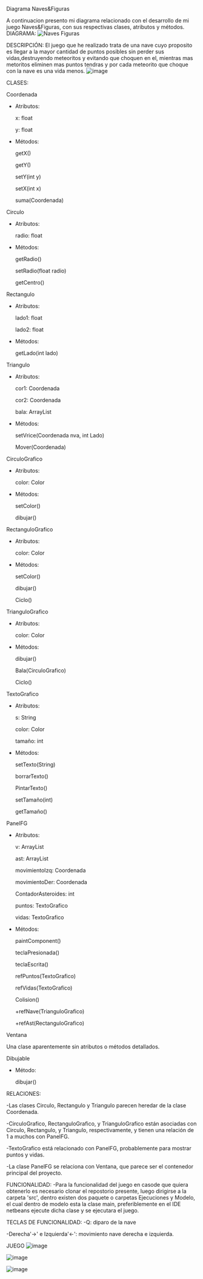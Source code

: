 Diagrama Naves&Figuras

A continuacion presento mi diagrama relacionado con el desarrollo de mi juego Naves&Figuras, con sus respectivas clases, atributos y métodos.
DIAGRAMA:
![Naves Figuras](https://github.com/user-attachments/assets/e0bd7bfd-b6aa-4be0-a280-854cb2b5afba)

DESCRIPCIÓN:
El juego que he realizado trata de una nave cuyo proposito es llegar a la mayor cantidad de puntos posibles sin perder sus vidas,destruyendo meteoritos y evitando que choquen
en el, mientras mas metoritos eliminen mas puntos tendras y por cada meteorito que choque con la nave es una vida menos.
![image](https://github.com/user-attachments/assets/0dcfea63-213d-495d-bcaa-0f5759019eff)


CLASES:


Coordenada
- Atributos:
  
  x: float

  y: float
  
- Métodos:
  
  getX()

  getY()

  setY(int y)

  setX(int x)

  suma(Coordenada)


Circulo

- Atributos:
  
  radio: float
- Métodos:
  
  getRadio()
  
  setRadio(float radio)
  
  getCentro()


Rectangulo

- Atributos:

  lado1: float
  
  lado2: float

- Métodos:

  getLado(int lado)


Triangulo

- Atributos:

  cor1: Coordenada
  
  cor2: Coordenada
  
  bala: ArrayList

- Métodos:

  setVrice(Coordenada nva, int Lado)
  
  Mover(Coordenada)


CirculoGrafico

- Atributos:

  color: Color

- Métodos:

  setColor()
  
  dibujar()


RectanguloGrafico

- Atributos:

  color: Color

- Métodos:

  setColor()
  
  dibujar()
  
  Ciclo()


TrianguloGrafico

- Atributos:

  color: Color

- Métodos:

  dibujar()
  
  Bala(CirculoGrafico)
  
  Ciclo()


TextoGrafico

- Atributos:

  s: String
  
  color: Color
  
  tamaño: int

- Métodos:

  setTexto(String)
  
  borrarTexto()
  
  PintarTexto()
  
  setTamaño(int)
  
  getTamaño()


PanelFG

- Atributos:

  v: ArrayList<Dibujable>
  
  ast: ArrayList<RectanguloGrafico>
  
  movimientoIzq: Coordenada
  
  movimientoDer: Coordenada
  
  ContadorAsteroides: int
  
  puntos: TextoGrafico
  
  vidas: TextoGrafico

- Métodos:

  paintComponent()
  
  teclaPresionada()
  
  teclaEscrita()
  
  refPuntos(TextoGrafico)
  
  refVidas(TextoGrafico)
  
  Colision()
  
  +refNave(TrianguloGrafico)
  
  +refAst(RectanguloGrafico)


Ventana

  Una clase aparentemente sin atributos o métodos detallados.


<Interface> Dibujable

- Método:

  dibujar()

RELACIONES:

-Las clases Circulo, Rectangulo y Triangulo parecen heredar de la clase Coordenada.

-CirculoGrafico, RectanguloGrafico, y TrianguloGrafico están asociadas con Circulo, Rectangulo, y Triangulo, respectivamente, y tienen una relación de 1 a muchos con PanelFG.

-TextoGrafico está relacionado con PanelFG, probablemente para mostrar puntos y vidas.

-La clase PanelFG se relaciona con Ventana, que parece ser el contenedor principal del proyecto.

FUNCIONALIDAD:
-Para la funcionalidad del juego en casode que quiera obtenerlo es necesario clonar el repostorio presente, luego dirigirse a la carpeta 'src', dentro existen dos paquete o carpetas
Ejecuciones y Modelo, el cual dentro de modelo esta la clase main, preferiblemente en el IDE netbeans ejecute dicha clase y se ejecutara el juego.

TECLAS DE FUNCIONALIDAD:
-Q: diparo de la nave

-Derecha'→' e Izquierda'←': movimiento nave derecha e izquierda.


JUEGO
![image](https://github.com/user-attachments/assets/c2bc5016-2876-4d96-868a-bb201fd5d79d)

![image](https://github.com/user-attachments/assets/3bb473fc-534b-4f4c-8f47-1b93a6eb3bd6)

![image](https://github.com/user-attachments/assets/a38dbfdc-ae3b-471a-b84c-ae13e7bcb4fc)


